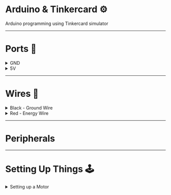 # Arduino & Tinkercard ⚙
Arduino programming using Tinkercard simulator

-----

# Ports 📌
<details>
<summary>GND</summary>
<dl>
  <dt> * Ground Port</dt>
  <dd> </dd>
</dl>
</details>

<details>
<summary>5V</summary>
<dl>
  <dt>* Volt Port</dt>
  <dd> </dd>
</dl>
</details>

-----

# Wires 🔌
<details>
<summary>Black - Ground Wire</summary>
<dl>
  <dt>* Ground Wire</dt>
  <dd>It takes energy from the circuit</dd>
</dl>
</details>

<details>
<summary>Red - Energy Wire</summary>
<dl>
  <dt>* Volt Wire</dt>
  <dd>It gives energy to the circuit</dd>
</dl>
</details>

-----

# Peripherals


------

# Setting Up Things 🕹
<details>
<summary>Setting up a Motor</summary>
<dl>
  <dt>1. Connect the red wire on 5v port</dt>
  <dd>The red wire is for volts</dd>

  <dt>2. Connect the black wire on GND port</dt>
  <dd>The black one is for grounding</dd>
</dl>

![Capture](https://user-images.githubusercontent.com/37451620/93835796-ccb4a800-fc56-11ea-83eb-242b0519ef4e.PNG)

</details>

